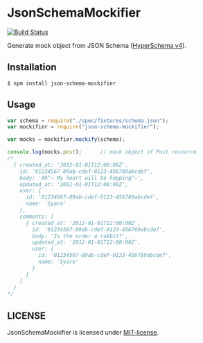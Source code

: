 # JsonSchemaMockifier
[![Build Status](https://travis-ci.org/izumin5210/json-schema-mockifier.svg)](https://travis-ci.org/izumin5210/json-schema-mockifier)

Generate mock object from JSON Schema ([HyperSchema v4](http://json-schema.org/latest/json-schema-hypermedia.html)).

## Installation

```
$ npm install json-schema-mockifier
```

## Usage

```javascript
var schema = require("./spec/fixtures/schema.json");
var mockifier = require("json-schema-mockifier");

var mocks = mockifier.mockify(schema);

console.log(mocks.post);      // mock object of Post resource
/*
  { created_at: '2012-01-01T12:00:00Z',
    id: '01234567-89ab-cdef-0123-456789abcdef',
    body: 'Ah^~ My heart will be hopping^~',
    updated_at: '2012-01-01T12:00:00Z',
    user: {
      id: '01234567-89ab-cdef-0123-456789abcdef',
      name: 'Syaro'
    },
    comments: [
      { created_at: '2012-01-01T12:00:00Z',
        id: '01234567-89ab-cdef-0123-456789abcdef',
        body: 'Is the order a rabbit?',
        updated_at: '2012-01-01T12:00:00Z',
        user: {
          id: '01234567-89ab-cdef-0123-456789abcdef',
          name: 'Syaro'
        }
      }
    ]
  }
*/
```

## LICENSE

JsonSchemaMockifier is licensed under [MIT-license](http://izumin.mit-license.org/2015).
